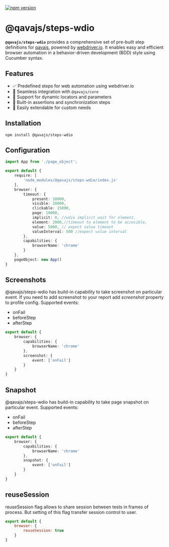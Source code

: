 [![npm version](https://badge.fury.io/js/@qavajs%2Fsteps-wdio.svg)](https://badge.fury.io/js/@qavajs%2Fsteps-wdio)

# @qavajs/steps-wdio
**`@qavajs/steps-wdio`** provides a comprehensive set of pre-built step definitions for [qavajs](https://github.com/qavajs/qavajs), powered by [webdriver.io](https://webdriver.io/). 
It enables easy and efficient browser automation in a behavior-driven development (BDD) style using Cucumber syntax.

## Features

- ✅ Predefined steps for web automation using webdriver.io
- 🔄 Seamless integration with `@qavajs/core`
- 🧩 Support for dynamic locators and parameters
- 🧪 Built-in assertions and synchronization steps
- 🔧 Easily extendable for custom needs

## Installation

```
npm install @qavajs/steps-wdio
```

## Configuration

```typescript
import App from './page_object';

export default {
    require: [
        'node_modules/@qavajs/steps-wdio/index.js'
    ],
    browser: {
        timeout: {
            present: 10000,
            visible: 20000,
            clickable: 15000,
            page: 10000,
            implicit: 0, //wdio implicit wait for element,
            element: 2000,//timeout to element to be accesible,
            value: 5000, // expect value timeout
            valueInterval: 500 //expect value interval
        },
        capabilities: {
            browserName: 'chrome'
        }
    },
    pageObject: new App()
}
```

## Screenshots
@qavajs/steps-wdio has build-in capability to take screenshot on particular event. If you need to add 
screenshot to your report add _screenshot_ property to profile config.
Supported events:
- onFail
- beforeStep
- afterStep

```typescript
export default {
    browser: {
        capabilities: {
            browserName: 'chrome'
        },
        screenshot: {
            event: ['onFail']
        }
    }
}
```

## Snapshot
@qavajs/steps-wdio has build-in capability to take page snapshot on particular event.
Supported events:
- onFail
- beforeStep
- afterStep

```typescript
export default {
    browser: {
        capabilities: {
            browserName: 'chrome'
        },
        snapshot: {
            event: ['onFail']
        }
    }
}
```

## reuseSession
reuseSession flag allows to share session between tests in frames of process. But setting of this flag 
transfer session control to user.

```javascript
export default {
    browser: {
        reuseSession: true
    }
}
```


